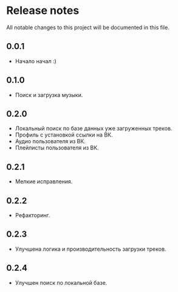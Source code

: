 # Release notes

All notable changes to this project will be documented in this file.

## 0.0.1

- Начало начал :)

## 0.1.0

- Поиск и загрузка музыки.

## 0.2.0

- Локальный поиск по базе данных уже загруженных треков.
- Профиль с установкой ссылки на ВК.
- Аудио пользователя из ВК.
- Плейлисты пользователя из ВК.

## 0.2.1

- Мелкие исправления.

## 0.2.2

- Рефакторинг.

## 0.2.3

- Улучшена логика и производительность загрузки треков.

## 0.2.4

- Улучшен поиск по локальной базе.